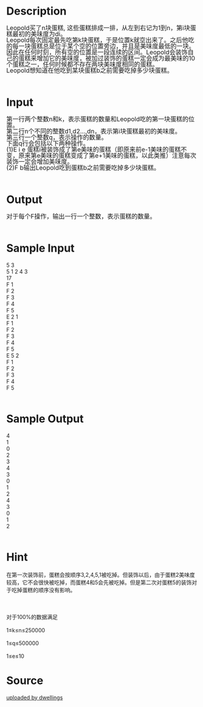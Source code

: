 
# Description

<div class="content"><div style="line-height: 12pt"><span style="font-size: medium">Leopold买了n块蛋糕, 这些蛋糕排成一排，从左到右记为1到n，第i块蛋糕最初的美味度为di。</span></div>
<div style="line-height: 12pt"><span style="font-size: medium">Leopold每次固定最先吃第k块蛋糕，于是位置k就空出来了。之后他吃的每一块蛋糕总是位于某个空的位置旁边，并且是美味度最低的一块。因此在任何时刻，所有空的位置是一段连续的区间。Leopold会装饰自己的蛋糕来增加它的美味度，被加过装饰的蛋糕一定会成为最美味的10个蛋糕之一，任何时候都不存在两块美味度相同的蛋糕。</span></div>
<div style="line-height: 12pt"><span style="font-size: medium">Leopold想知道在他吃到某块蛋糕b之前需要吃掉多少块蛋糕。</span></div>
<div><span style="font-size: medium"> </span></div></div>

# Input

<div class="content"><div style="line-height: 12pt"><span style="font-size: medium">第一行两个整数n和k，表示蛋糕的数量和Leopold吃的第一块蛋糕的位置。</span></div>
<div style="line-height: 12pt"><span style="font-size: medium">第二行n个不同的整数d1,d2...,dn，表示第i块蛋糕最初的美味度。</span></div>
<div style="line-height: 12pt"><span style="font-size: medium">第三行一个整数q，表示操作的数量。</span></div>
<div style="line-height: 12pt"><span style="font-size: medium">下面q行会包括以下两种操作。</span></div>
<div style="line-height: 12pt"><span style="font-size: medium">(1)E i e 蛋糕i被装饰成了第e美味的蛋糕（即原来前e-1美味的蛋糕不变，原来第e美味的蛋糕变成了第e+1美味的蛋糕，以此类推）注意每次装饰一定会增加美味度。</span></div>
<div style="line-height: 12pt"><span style="font-size: medium">(2)F b输出Leopold吃到蛋糕b之前需要吃掉多少块蛋糕。</span></div>
<div><span style="font-size: medium"> </span></div></div>

# Output

<div class="content"><div style="line-height: 12pt"><span style="font-size: medium">对于每个F操作，输出一行一个整数，表示蛋糕的数量。</span></div>
<div><span style="font-size: medium"> </span></div></div>

# Sample Input

<div class="content"><span class="sampledata">5 3<br/>
5 1 2 4 3<br/>
17<br/>
F 1<br/>
F 2<br/>
F 3<br/>
F 4<br/>
F 5<br/>
E 2 1<br/>
F 1<br/>
F 2<br/>
F 3<br/>
F 4<br/>
F 5<br/>
E 5 2<br/>
F 1<br/>
F 2<br/>
F 3<br/>
F 4<br/>
F 5<br/>
 <br/>
</span></div>

# Sample Output

<div class="content"><span class="sampledata">4<br/>
1<br/>
0<br/>
2<br/>
3<br/>
4<br/>
3<br/>
0<br/>
1<br/>
2<br/>
4<br/>
3<br/>
0<br/>
1<br/>
2<br/>
 <br/>
</span></div>

# Hint

<div class="content"><p></p><p>在第一次装饰前，蛋糕会按顺序3,2,4,5,1被吃掉。但装饰以后，由于蛋糕2美味度较高，它不会很快被吃掉，而蛋糕4和5会先被吃掉。但是第二次对蛋糕5的装饰对于吃掉蛋糕的顺序没有影响。<br/><br/>
 <br/><br/>
对于100%的数据满足<br/><br/>
1≤k≤n≤250000<br/><br/>
1≤q≤500000<br/><br/>
1≤e≤10</p><p></p></div>

# Source

<div class="content"><p><a href="problemset.php?search=uploaded by dwellings">uploaded by dwellings</a></p></div>

